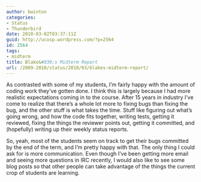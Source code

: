 ```yaml
---
author: bwinton
categories:
- Status
- Thunderbird
date: 2010-03-02T03:37:11Z
guid: http://ucosp.wordpress.com/?p=2564
id: 2564
tags:
- midterm
title: Blake&#039;s Midterm Report
url: /2009-2010/status/2010/03/blakes-midterm-report/
---
```


As contrasted with some of my students, I&#8217;m fairly happy with the amount of coding work they&#8217;ve gotten done. I think this is largely because I had more realistic expectations coming in to the course. After 15 years in industry I&#8217;ve come to realize that there&#8217;s a whole lot more to fixing bugs than fixing the bug, and the other stuff is what takes the time. Stuff like figuring out what&#8217;s going wrong, and how the code fits together, writing tests, getting it reviewed, fixing the things the reviewer points out, getting it committed, and (hopefully) writing up their weekly status reports.

So, yeah, most of the students seem on track to get their bugs committed by the end of the term, and I&#8217;m pretty happy with that. The only thing I could ask for is more communication. Even though I&#8217;ve been getting more email and seeing more questions in IRC recently, I would also like to see some blog posts so that other people can take advantage of the things the current crop of students are learning.